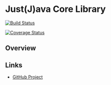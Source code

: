 # Just(J)ava Core Library

[![Build Status](https://travis-ci.org/myunusov/justj-core.svg)](https://travis-ci.org/myunusov/justj-core)

[![Coverage Status](https://coveralls.io/repos/myunusov/justj-core/badge.svg)](https://coveralls.io/github/myunusov/justj-core)

## Overview

## Links  

* [GitHub Project](https://github.com/myunusov/justj-core)

